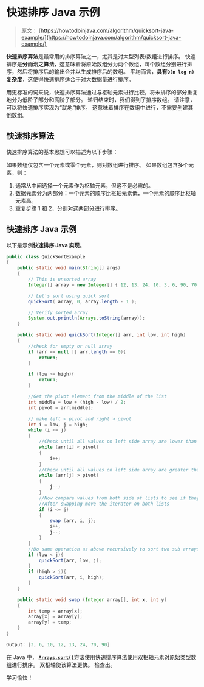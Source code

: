 # 快速排序 Java 示例

> 原文： [https://howtodoinjava.com/algorithm/quicksort-java-example/](https://howtodoinjava.com/algorithm/quicksort-java-example/)

**快速排序算法**是最常用的排序算法之一，尤其是对大型列表/数组进行排序。 快速排序是**分而治之算法**，这意味着将原始数组分为两个数组，每个数组分别进行排序，然后将排序后的输出合并以生成排序后的数组。 平均而言，**具有`O(n log n)`复杂度**，这使得快速排序适合于对大数据量进行排序。

用更标准的词来说，快速排序算法通过与枢轴元素进行比较，将未排序的部分重复地分为低阶子部分和高阶子部分。 递归结束时，我们得到了排序数组。 请注意，可以将快速排序实现为“就地”排序。 这意味着排序在数组中进行，不需要创建其他数组。

## 快速排序算法

快速排序算法的基本思想可以描述为以下步骤：

如果数组仅包含一个元素或零个元素，则对数组进行排序。 如果数组包含多个元素，则：

1.  通常从中间选择一个元素作为枢轴元素，但这不是必需的。
2.  数据元素分为两部分：一个元素的顺序比枢轴元素低，一个元素的顺序比枢轴元素高。
3.  重复步骤 1 和 2，分别对这两部分进行排序。

## 快速排序 Java 示例

以下是示例**快速排序 Java 实现**。

```java
public class QuickSortExample 
{
	public static void main(String[] args) 
	{
		// This is unsorted array
		Integer[] array = new Integer[] { 12, 13, 24, 10, 3, 6, 90, 70 };

		// Let's sort using quick sort
		quickSort( array, 0, array.length - 1 );

		// Verify sorted array
		System.out.println(Arrays.toString(array));
	}

	public static void quickSort(Integer[] arr, int low, int high) 
	{
		//check for empty or null array
		if (arr == null || arr.length == 0){
			return;
		}

		if (low >= high){
			return;
		}

		//Get the pivot element from the middle of the list
		int middle = low + (high - low) / 2;
		int pivot = arr[middle];

		// make left < pivot and right > pivot
		int i = low, j = high;
		while (i <= j) 
		{
			//Check until all values on left side array are lower than pivot
			while (arr[i] < pivot) 
			{
				i++;
			}
			//Check until all values on left side array are greater than pivot
			while (arr[j] > pivot) 
			{
				j--;
			}
			//Now compare values from both side of lists to see if they need swapping 
			//After swapping move the iterator on both lists
			if (i <= j) 
			{
				swap (arr, i, j);
				i++;
				j--;
			}
		}
		//Do same operation as above recursively to sort two sub arrays
		if (low < j){
			quickSort(arr, low, j);
		}
		if (high > i){
			quickSort(arr, i, high);
		}
	}

	public static void swap (Integer array[], int x, int y)
    {
		int temp = array[x];
		array[x] = array[y];
		array[y] = temp;
    }
}

Output: [3, 6, 10, 12, 13, 24, 70, 90]
```

在 Java 中， [**`Arrays.sort()`**](http://developer.classpath.org/doc/java/util/Arrays-source.html)方法使用快速排序算法使用双枢轴元素对原始类型数组进行排序。 双枢轴使该算法更快。 检查出。

学习愉快！